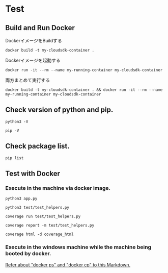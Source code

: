 # Test

## Build and Run Docker

DockerイメージをBuildする

```dosbatch
docker build -t my-cloudsdk-container .
```

Dockerイメージを起動する

```dosbatch
docker run -it --rm --name my-running-container my-cloudsdk-container
```

両方まとめて実行する

```dosbatch
docker build -t my-cloudsdk-container . && docker run -it --rm --name my-running-container my-cloudsdk-container
```

## Check version of python and pip.
```shell
python3 -V
```

```shell
pip -V
```

## Check package list.
```shell
pip list
```

## Test with Docker

### Execute in the machine via docker image.

```shell
python3 app.py
```

```shell
python3 test/test_helpers.py
```

```shell
coverage run test/test_helpers.py
```

```shell
coverage report -m test/test_helpers.py
```

```shell
coverage html -d coverage_html
```

### Execute in the windows machine while the machine being booted by docker.

[Refer about "docker ps" and "docker cp" to this Markdown.](../README.md)

